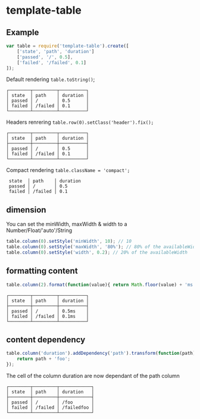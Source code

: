 # template-table

## Example

```javascript
var table = require('template-table').create([
	['state', 'path', 'duration']
	['passed', '/', 0.5],
	['failed', '/failed', 0.1]
]);
```

Default rendering `table.toString()`;

```
┌────────┬─────────┬──────────┐
│ state  │ path    │ duration │
│ passed │ /       │ 0.5      │
│ failed │ /failed │ 0.1      │
└────────┴─────────┴──────────┘
```

 Headers renrering `table.row(0).setClass('header').fix();`
 
 ```
┌────────┬─────────┬──────────┐
│ state  │ path    │ duration │ 
├────────┼─────────┼──────────┤
│ passed │ /       │ 0.5      │
│ failed │ /failed │ 0.1      │
└────────┴─────────┴──────────┘
````

Compact rendering `table.className = 'compact';`

```
 state  │ path    │ duration
 passed │ /       │ 0.5
 failed │ /failed │ 0.1
 ```

## dimension

You can set the minWidth, maxWidth & width to a Number/Float/'auto'/String

```javascript
table.column(0).setStyle('minWidth', 10); // 10
table.column(0).setStyle('maxWidth', '80%'); // 80% of the availableWidth
table.column(0).setStyle('width', 0.2); // 20% of the availableWidth
```

## formatting content

```javascript
table.column(2).format(function(value){ return Math.floor(value) + 'ms'; });
```

```
┌────────┬─────────┬──────────┐
│ state  │ path    │ duration │ 
├────────┼─────────┼──────────┤
│ passed │ /       │ 0.5ms    │
│ failed │ /failed │ 0.1ms    │
└────────┴─────────┴──────────┘
````

## content dependency

```javascript
table.column('duration').addDependency('path').transform(function(path){
	return path + 'foo';
});
```

The cell of the column duration are now dependant of the path column

```
┌────────┬─────────┬────────────┐
│ state  │ path    │ duration   │ 
├────────┼─────────┼────────────┤
│ passed │ /       │ /foo       │
│ failed │ /failed │ /failedfoo │
└────────┴─────────┴────────────┘
````





